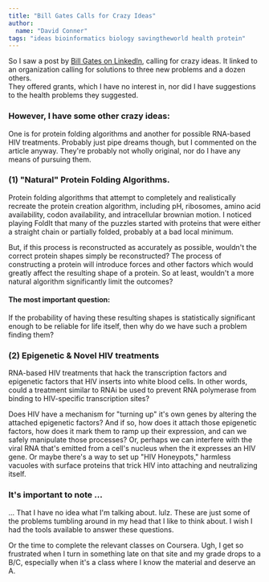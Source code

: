 ```yaml
---
title: "Bill Gates Calls for Crazy Ideas"
author:
  name: "David Conner"
tags: "ideas bioinformatics biology savingtheworld health protein"
---
```


So I saw a post by [Bill Gates on LinkedIn](https://www.linkedin.com/pulse/article/20141021225933-251749025-a-call-for-crazy-ideas), 
calling for crazy ideas.  It linked to an organization calling for solutions to three new problems and a dozen others.  
They offered grants, which I have no interest in, nor did I have suggestions to the health problems they suggested.

### However, I have some other crazy ideas:

One is for protein folding algorithms and another for possible RNA-based HIV treatments. Probably just pipe dreams 
though, but I commented on the article anyway.  They're probably not wholly original, nor do I have any means of
pursuing them.

### (1) "Natural" Protein Folding Algorithms. 

Protein folding algorithms that attempt to completely and realistically recreate the protein creation algorithm, 
including pH, ribosomes, amino acid availability, codon availability, and intracellular brownian motion.  I noticed 
playing FoldIt that many of the puzzles started with proteins that were either a straight chain or partially folded, 
probably at a bad local minimum. 

But, if this process is reconstructed as accurately as possible, wouldn't the correct protein shapes simply be 
reconstructed? The process of constructing a protein will introduce forces and other factors which would greatly 
affect the resulting shape of a protein. So at least, wouldn't a more natural algorithm significantly limit the outcomes? 

#### The most important question:

If the probability of having these resulting shapes is statistically significant enough to be 
reliable for life itself, then why do we have such a problem finding them?

### (2) Epigenetic & Novel HIV treatments

RNA-based HIV treatments that hack the transcription factors and epigenetic factors that HIV inserts into white blood 
cells. In other words, could a treatment similar to RNAi be used to prevent RNA polymerase from binding to HIV-specific 
transcription sites? 

Does HIV have a mechanism for "turning up" it's own genes by altering the attached epigenetic 
factors? And if so, how does it attach those epigenetic factors, how does it mark them to ramp up their expression, 
and can we safely manipulate those processes? Or, perhaps we can interfere with the viral RNA that's emitted from a 
cell's nucleus when the it expresses an HIV gene. Or maybe there's a way to set up "HIV Honeypots," harmless vacuoles 
with surface proteins that trick HIV into attaching and neutralizing itself.

### It's important to note ...

... That I have no idea what I'm talking about. lulz.  These are just some of the problems tumbling around in my head
that I like to think about.  I wish I had the tools available to answer these questions. 

Or the time to complete the relevant classes on Coursera.  Ugh, I get so frustrated when I turn in something late on that site 
and my grade drops to a B/C, especially when it's a class where I know the material and deserve an A. 
